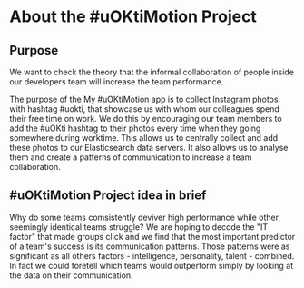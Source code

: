 # About the #uOKtiMotion Project
## Purpose
We want to check the theory that the informal collaboration of people inside our developers team will increase the team performance.

The purpose of the My #uOKtiMotion app is to collect Instagram photos with hashtag #uokti, that showcase us with whom our colleagues spend their free time on work. We do this by encouraging our team members to add the #uOKti hashtag to their photos every time when they going somewhere during worktime. This allows us to centrally collect and add these photos to our Elasticsearch data servers. It also allows us to analyse them and create a patterns of communication to increase a team collaboration.

## #uOKtiMotion Project idea in brief
Why do some teams comsistently deviver high performance while other, seemingly identical teams struggle? We are hoping to decode the "IT factor" that made groups click and we find that the most important predictor  of a team's  success is its communication patterns. Those patterns were as significant as all others factors - intelligence, personality, talent - combined. In fact we could foretell which teams would outperform simply by looking at the data on their communication.
